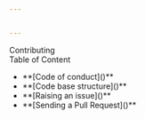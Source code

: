 ```yaml
---


---
```


<p>Contributing<br>
Table of Content</p>
<ul>
<li>**[Code of conduct]()**</li>
<li>**[Code base structure]()**</li>
<li>**[Raising an issue]()**</li>
<li>**[Sending a Pull Request]()**</li>
</ul>

